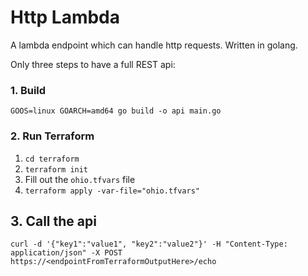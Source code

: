 # Http Lambda
A lambda endpoint which can handle http requests. Written in golang.

Only three steps to have a full REST api:

### 1. Build
`GOOS=linux GOARCH=amd64 go build -o api main.go`

### 2. Run Terraform
1. `cd terraform`
1. `terraform init`
1. Fill out the `ohio.tfvars` file
1. `terraform apply -var-file="ohio.tfvars"`

## 3. Call the api
`curl -d '{"key1":"value1", "key2":"value2"}' -H "Content-Type: application/json" -X POST https://<endpointFromTerraformOutputHere>/echo`

